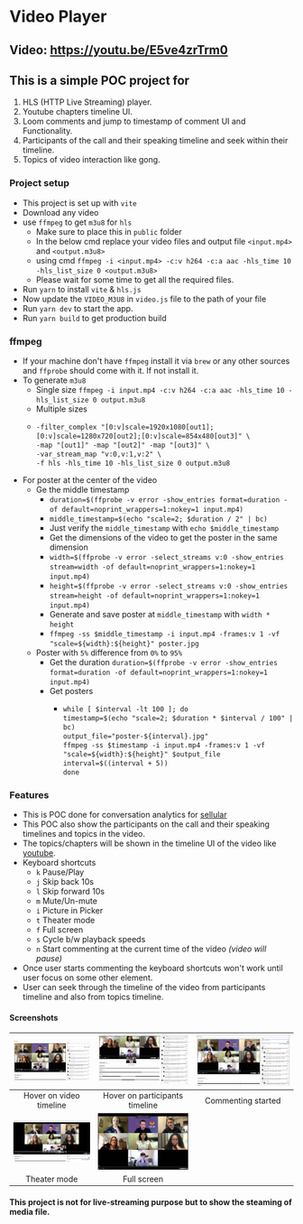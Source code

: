 # Video Player

## Video: https://youtu.be/E5ve4zrTrm0

## This is a simple POC project for 
1. HLS (HTTP Live Streaming) player.
2. Youtube chapters timeline UI.
3. Loom comments and jump to timestamp of comment UI and Functionality.
4. Participants of the call and their speaking timeline and seek within their timeline.
5. Topics of video interaction like gong.

### Project setup
- This project is set up with `vite`
- Download any video
- use `ffmpeg` to get `m3u8` for `hls`
    - Make sure to place this in `public` folder
    - In the below cmd replace your video files and output file `<input.mp4>` and `<output.m3u8>`
    - using cmd `ffmpeg -i <input.mp4> -c:v h264 -c:a aac -hls_time 10 -hls_list_size 0 <output.m3u8>`
    - Please wait for some time to get all the required files.
- Run `yarn` to install `vite` & `hls.js`
- Now update the  `VIDEO_M3U8` in  `video.js` file to the path of your file
- Run `yarn dev` to start the app.
- Run `yarn build` to get production build


### ffmpeg
- If your machine don't have `ffmpeg` install it via `brew` or any other sources and `ffprobe` should come with it. If not install it.
- To generate `m3u8`
  - Single size `ffmpeg -i input.mp4 -c:v h264 -c:a aac -hls_time 10 -hls_list_size 0 output.m3u8`
  - Multiple sizes 
  - ```ffmpeg -i input.mp4 -c:v h264 -c:a aac \
    -filter_complex "[0:v]scale=1920x1080[out1];[0:v]scale=1280x720[out2];[0:v]scale=854x480[out3]" \
    -map "[out1]" -map "[out2]" -map "[out3]" \
    -var_stream_map "v:0,v:1,v:2" \
    -f hls -hls_time 10 -hls_list_size 0 output.m3u8
    ```
- For poster at the center of the video
  - Ge the middle timestamp
    - `duration=$(ffprobe -v error -show_entries format=duration -of default=noprint_wrappers=1:nokey=1 input.mp4)`
    - `middle_timestamp=$(echo "scale=2; $duration / 2" | bc)`
    - Just verify the `middle_timestamp` with `echo $middle_timestamp`
    - Get the dimensions of the video to get the poster in the same dimension
    - `width=$(ffprobe -v error -select_streams v:0 -show_entries stream=width -of default=noprint_wrappers=1:nokey=1 input.mp4)`
    - `height=$(ffprobe -v error -select_streams v:0 -show_entries stream=height -of default=noprint_wrappers=1:nokey=1 input.mp4)`
    - Generate and save poster at `middle_timestamp` with `width * height`
    - `ffmpeg -ss $middle_timestamp -i input.mp4 -frames:v 1 -vf "scale=${width}:${height}" poster.jpg`
  - Poster with `5%` difference from `0%` to `95%`
    - Get the duration `duration=$(ffprobe -v error -show_entries format=duration -of default=noprint_wrappers=1:nokey=1 input.mp4)`
    - Get posters
      - ```interval=0
        while [ $interval -lt 100 ]; do
        timestamp=$(echo "scale=2; $duration * $interval / 100" | bc)
        output_file="poster-${interval}.jpg"
        ffmpeg -ss $timestamp -i input.mp4 -frames:v 1 -vf "scale=${width}:${height}" $output_file
        interval=$((interval + 5))
        done
        ```

### Features
- This is POC done for conversation analytics for [sellular](https://sellular.com)
- This POC also show the participants on the call and their speaking timelines and topics in the video.
- The topics/chapters will be shown in the timeline UI of the video like [youtube](https:///youtube.com).
- Keyboard shortcuts
  - `k` Pause/Play
  - `j` Skip back 10s
  - `l` Skip forward 10s
  - `m` Mute/Un-mute
  - `i` Picture in Picker
  - `t` Theater mode
  - `f` Full screen
  - `s` Cycle b/w playback speeds
  - `n` Start commenting at the current time of the video _(video will pause)_
- Once user starts commenting the keyboard shortcuts won't work until user focus on some other element.
- User can seek through the timeline of the video from participants timeline and also from topics timeline.

#### Screenshots
| ![1.jpg](assets%2F1.jpg) |    ![2.jpg](assets%2F2.jpg)    | ![3.jpg](assets%2F3.jpg) |
|:------------------------:|:------------------------------:|:------------------------:|
| Hover on video timeline  | Hover on participants timeline |    Commenting started    |
| ![4.jpg](assets%2F4.jpg) |    ![6.jpg](assets%2F6.jpg)    ||
|       Theater mode       |          Full screen           ||





#### This project is not for live-streaming purpose but to show the steaming of media file.
